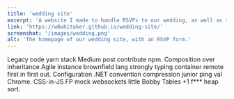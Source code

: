```yaml
---
title: 'wedding site'
excerpt: 'A website I made to handle RSVPs to our wedding, as well as to add needless levels of stress.'
link: 'https://w0whitaker.github.io/wedding-site/'
screenshot: '/images/wedding.png'
alt: 'The homepage of our wedding site, with an RSVP form.'
---
```


Legacy code yarn stack Medium post contribute npm. Composition over inheritance Agile instance brownfield lang strongly typing container remote first in first out. Configuration .NET convention compression junior ping val Chrome. CSS-in-JS FP mock websockets little Bobby Tables +1 f\*\*\* heap sort.
